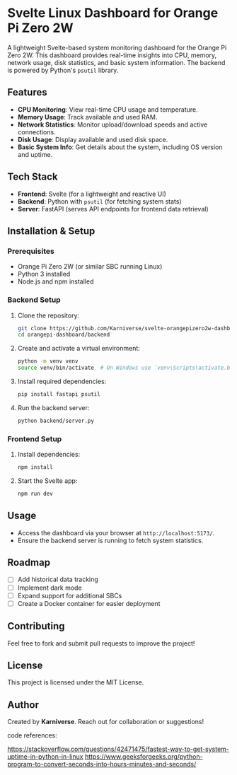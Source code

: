 # Svelte Linux Dashboard for Orange Pi Zero 2W

A lightweight Svelte-based system monitoring dashboard for the Orange Pi Zero 2W. This dashboard provides real-time insights into CPU, memory, network usage, disk statistics, and basic system information. The backend is powered by Python's `psutil` library.

## Features

- **CPU Monitoring**: View real-time CPU usage and temperature.
- **Memory Usage**: Track available and used RAM.
- **Network Statistics**: Monitor upload/download speeds and active connections.
- **Disk Usage**: Display available and used disk space.
- **Basic System Info**: Get details about the system, including OS version and uptime.

## Tech Stack

- **Frontend**: Svelte (for a lightweight and reactive UI)
- **Backend**: Python with `psutil` (for fetching system stats)
- **Server**: FastAPI (serves API endpoints for frontend data retrieval)

## Installation & Setup

### Prerequisites

- Orange Pi Zero 2W (or similar SBC running Linux)
- Python 3 installed
- Node.js and npm installed

### Backend Setup

1. Clone the repository:
   ```sh
   git clone https://github.com/Karniverse/svelte-orangepizero2w-dashboard.git
   cd orangepi-dashboard/backend
   ```
2. Create and activate a virtual environment:
   ```sh
   python -m venv venv
   source venv/bin/activate  # On Windows use `venv\Scripts\activate.bat`
   ```
3. Install required dependencies:
   ```sh
   pip install fastapi psutil
   ```
4. Run the backend server:
   ```sh
   python backend/server.py
   ```

### Frontend Setup

1. Install dependencies:
   ```sh
   npm install
   ```
2. Start the Svelte app:
   ```sh
   npm run dev
   ```

## Usage

- Access the dashboard via your browser at `http://localhost:5173/`.
- Ensure the backend server is running to fetch system statistics.

## Roadmap

- [ ] Add historical data tracking
- [ ] Implement dark mode
- [ ] Expand support for additional SBCs
- [ ] Create a Docker container for easier deployment

## Contributing

Feel free to fork and submit pull requests to improve the project!

## License

This project is licensed under the MIT License.

## Author

Created by **Karniverse**. Reach out for collaboration or suggestions!



code references:


https://stackoverflow.com/questions/42471475/fastest-way-to-get-system-uptime-in-python-in-linux
https://www.geeksforgeeks.org/python-program-to-convert-seconds-into-hours-minutes-and-seconds/